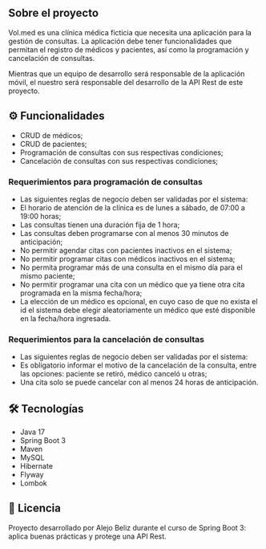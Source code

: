 ## Sobre el proyecto

Vol.med es una clínica médica ficticia que necesita una aplicación para la gestión de consultas. La aplicación debe tener funcionalidades que permitan el registro de médicos y pacientes, así como la programación y cancelación de consultas.

Mientras que un equipo de desarrollo será responsable de la aplicación móvil, el nuestro será responsable del desarrollo de la API Rest de este proyecto.

## ⚙️ Funcionalidades
- CRUD de médicos;
- CRUD de pacientes;
- Programación de consultas con sus respectivas condiciones;
- Cancelación de consultas con sus respectivas condiciones;

 ### Requerimientos para programación de consultas
  - Las siguientes reglas de negocio deben ser validadas por el sistema:
  - El horario de atención de la clínica es de lunes a sábado, de 07:00 a 19:00 horas;
  - Las consultas tienen una duración fija de 1 hora;
  - Las consultas deben programarse con al menos 30 minutos de anticipación;
  - No permitir agendar citas con pacientes inactivos en el sistema;
  - No permitir programar citas con médicos inactivos en el sistema;
  - No permita programar más de una consulta en el mismo día para el mismo paciente;
  - No permitir programar una cita con un médico que ya tiene otra cita programada en la misma fecha/hora;
  - La elección de un médico es opcional, en cuyo caso de que no exista el id el sistema debe elegir aleatoriamente un médico que esté disponible en la fecha/hora ingresada.
 
 ### Requerimientos para la cancelación de consultas
- Las siguientes reglas de negocio deben ser validadas por el sistema:
- Es obligatorio informar el motivo de la cancelación de la consulta, entre las opciones: paciente se retiró, médico canceló u otras;
- Una cita solo se puede cancelar con al menos 24 horas de anticipación.

## 🛠 Tecnologías
- Java 17
- Spring Boot 3
- Maven
- MySQL
- Hibernate
- Flyway
- Lombok

## 📝 Licencia
Proyecto desarrollado por Alejo Beliz durante el curso de Spring Boot 3: aplica buenas prácticas y protege una API Rest.
